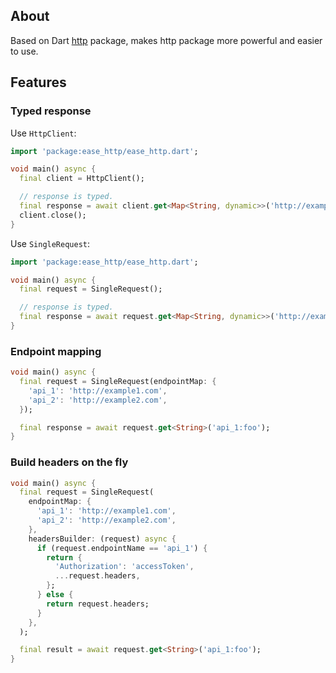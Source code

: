 ## About

Based on Dart [http](https://pub.dev/packages/http) package, makes http package
more powerful and easier to use.

## Features

### Typed response

Use `HttpClient`:

```dart
import 'package:ease_http/ease_http.dart';

void main() async {
  final client = HttpClient();

  // response is typed.
  final response = await client.get<Map<String, dynamic>>('http://example.com');
  client.close();
}
```

Use `SingleRequest`:

```dart
import 'package:ease_http/ease_http.dart';

void main() async {
  final request = SingleRequest();

  // response is typed.
  final response = await request.get<Map<String, dynamic>>('http://example.com');
}
```

### Endpoint mapping

```dart
void main() async {
  final request = SingleRequest(endpointMap: {
    'api_1': 'http://example1.com',
    'api_2': 'http://example2.com',
  });

  final response = await request.get<String>('api_1:foo');
}
```

### Build headers on the fly

```dart
void main() async {
  final request = SingleRequest(
    endpointMap: {
      'api_1': 'http://example1.com',
      'api_2': 'http://example2.com',
    },
    headersBuilder: (request) async {
      if (request.endpointName == 'api_1') {
        return {
          'Authorization': 'accessToken',
          ...request.headers,
        };
      } else {
        return request.headers;
      }
    },
  );

  final result = await request.get<String>('api_1:foo');
}
```
